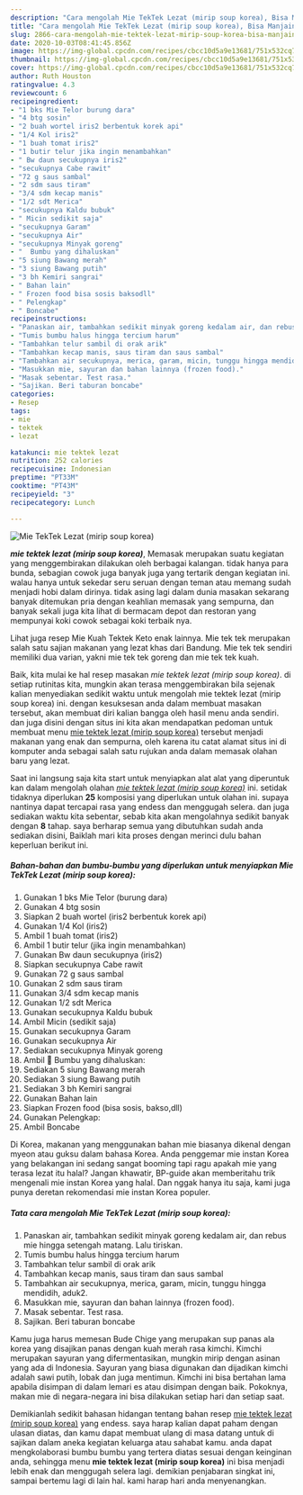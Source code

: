```yaml
---
description: "Cara mengolah Mie TekTek Lezat (mirip soup korea), Bisa Manjain Lidah"
title: "Cara mengolah Mie TekTek Lezat (mirip soup korea), Bisa Manjain Lidah"
slug: 2866-cara-mengolah-mie-tektek-lezat-mirip-soup-korea-bisa-manjain-lidah
date: 2020-10-03T08:41:45.856Z
image: https://img-global.cpcdn.com/recipes/cbcc10d5a9e13681/751x532cq70/mie-tektek-lezat-mirip-soup-korea-foto-resep-utama.jpg
thumbnail: https://img-global.cpcdn.com/recipes/cbcc10d5a9e13681/751x532cq70/mie-tektek-lezat-mirip-soup-korea-foto-resep-utama.jpg
cover: https://img-global.cpcdn.com/recipes/cbcc10d5a9e13681/751x532cq70/mie-tektek-lezat-mirip-soup-korea-foto-resep-utama.jpg
author: Ruth Houston
ratingvalue: 4.3
reviewcount: 6
recipeingredient:
- "1 bks Mie Telor burung dara"
- "4 btg sosin"
- "2 buah wortel iris2 berbentuk korek api"
- "1/4 Kol iris2"
- "1 buah tomat iris2"
- "1 butir telur jika ingin menambahkan"
- " Bw daun secukupnya iris2"
- "secukupnya Cabe rawit"
- "72 g saus sambal"
- "2 sdm saus tiram"
- "3/4 sdm kecap manis"
- "1/2 sdt Merica"
- "secukupnya Kaldu bubuk"
- " Micin sedikit saja"
- "secukupnya Garam"
- "secukupnya Air"
- "secukupnya Minyak goreng"
- "  Bumbu yang dihaluskan"
- "5 siung Bawang merah"
- "3 siung Bawang putih"
- "3 bh Kemiri sangrai"
- " Bahan lain"
- " Frozen food bisa sosis baksodll"
- " Pelengkap"
- " Boncabe"
recipeinstructions:
- "Panaskan air, tambahkan sedikit minyak goreng kedalam air, dan rebus mie hingga setengah matang. Lalu tiriskan."
- "Tumis bumbu halus hingga tercium harum"
- "Tambahkan telur sambil di orak arik"
- "Tambahkan kecap manis, saus tiram dan saus sambal"
- "Tambahkan air secukupnya, merica, garam, micin, tunggu hingga mendidih, aduk2."
- "Masukkan mie, sayuran dan bahan lainnya (frozen food)."
- "Masak sebentar. Test rasa."
- "Sajikan. Beri taburan boncabe"
categories:
- Resep
tags:
- mie
- tektek
- lezat

katakunci: mie tektek lezat 
nutrition: 252 calories
recipecuisine: Indonesian
preptime: "PT33M"
cooktime: "PT43M"
recipeyield: "3"
recipecategory: Lunch

---
```



![Mie TekTek Lezat (mirip soup korea)](https://img-global.cpcdn.com/recipes/cbcc10d5a9e13681/751x532cq70/mie-tektek-lezat-mirip-soup-korea-foto-resep-utama.jpg)

<b><i>mie tektek lezat (mirip soup korea)</i></b>, Memasak merupakan suatu kegiatan yang menggembirakan dilakukan oleh berbagai kalangan. tidak hanya para bunda, sebagian cowok juga banyak juga yang tertarik dengan kegiatan ini. walau hanya untuk sekedar seru seruan dengan teman atau memang sudah menjadi hobi dalam dirinya. tidak asing lagi dalam dunia masakan sekarang banyak ditemukan pria dengan keahlian memasak yang sempurna, dan banyak sekali juga kita lihat di bermacam depot dan restoran yang mempunyai koki cowok sebagai koki terbaik nya.

Lihat juga resep Mie Kuah Tektek Keto enak lainnya. Mie tek tek merupakan salah satu sajian makanan yang lezat khas dari Bandung. Mie tek tek sendiri memiliki dua varian, yakni mie tek tek goreng dan mie tek tek kuah.

Baik, kita mulai ke hal resep masakan <i>mie tektek lezat (mirip soup korea)</i>. di setiap rutinitas kita, mungkin akan terasa menggembirakan bila sejenak kalian menyediakan sedikit waktu untuk mengolah mie tektek lezat (mirip soup korea) ini. dengan kesuksesan anda dalam membuat masakan tersebut, akan membuat diri kalian bangga oleh hasil menu anda sendiri. dan juga disini dengan situs ini kita akan mendapatkan pedoman untuk membuat menu <u>mie tektek lezat (mirip soup korea)</u> tersebut menjadi makanan yang enak dan sempurna, oleh karena itu catat alamat situs ini di komputer anda sebagai salah satu rujukan anda dalam memasak olahan baru yang lezat.


Saat ini langsung saja kita start untuk menyiapkan alat alat yang diperuntuk kan dalam mengolah olahan <u><i>mie tektek lezat (mirip soup korea)</i></u> ini. setidak tidaknya diperlukan <b>25</b> komposisi yang diperlukan untuk olahan ini. supaya nantinya dapat tercapai rasa yang endess dan menggugah selera. dan juga sediakan waktu kita sebentar, sebab kita akan mengolahnya sedikit banyak dengan <b>8</b> tahap. saya berharap semua yang dibutuhkan sudah anda sediakan disini, Baiklah mari kita proses dengan merinci dulu bahan keperluan berikut ini.

<!--inarticleads1-->

##### Bahan-bahan dan bumbu-bumbu yang diperlukan untuk menyiapkan Mie TekTek Lezat (mirip soup korea):

1. Gunakan 1 bks Mie Telor (burung dara)
1. Gunakan 4 btg sosin
1. Siapkan 2 buah wortel (iris2 berbentuk korek api)
1. Gunakan 1/4 Kol (iris2)
1. Ambil 1 buah tomat (iris2)
1. Ambil 1 butir telur (jika ingin menambahkan)
1. Gunakan  Bw daun secukupnya (iris2)
1. Siapkan secukupnya Cabe rawit
1. Gunakan 72 g saus sambal
1. Gunakan 2 sdm saus tiram
1. Gunakan 3/4 sdm kecap manis
1. Gunakan 1/2 sdt Merica
1. Gunakan secukupnya Kaldu bubuk
1. Ambil  Micin (sedikit saja)
1. Gunakan secukupnya Garam
1. Gunakan secukupnya Air
1. Sediakan secukupnya Minyak goreng
1. Ambil  🧄 Bumbu yang dihaluskan:
1. Sediakan 5 siung Bawang merah
1. Sediakan 3 siung Bawang putih
1. Sediakan 3 bh Kemiri sangrai
1. Gunakan  Bahan lain
1. Siapkan  Frozen food (bisa sosis, bakso,dll)
1. Gunakan  Pelengkap:
1. Ambil  Boncabe


Di Korea, makanan yang menggunakan bahan mie biasanya dikenal dengan myeon atau guksu dalam bahasa Korea. Anda penggemar mie instan Korea yang belakangan ini sedang sangat booming tapi ragu apakah mie yang terasa lezat itu halal? Jangan khawatir, BP-guide akan memberitahu trik mengenali mie instan Korea yang halal. Dan nggak hanya itu saja, kami juga punya deretan rekomendasi mie instan Korea populer. 

<!--inarticleads2-->

##### Tata cara mengolah Mie TekTek Lezat (mirip soup korea):

1. Panaskan air, tambahkan sedikit minyak goreng kedalam air, dan rebus mie hingga setengah matang. Lalu tiriskan.
1. Tumis bumbu halus hingga tercium harum
1. Tambahkan telur sambil di orak arik
1. Tambahkan kecap manis, saus tiram dan saus sambal
1. Tambahkan air secukupnya, merica, garam, micin, tunggu hingga mendidih, aduk2.
1. Masukkan mie, sayuran dan bahan lainnya (frozen food).
1. Masak sebentar. Test rasa.
1. Sajikan. Beri taburan boncabe


Kamu juga harus memesan Bude Chige yang merupakan sup panas ala korea yang disajikan panas dengan kuah merah rasa kimchi. Kimchi merupakan sayuran yang difermentasikan, mungkin mirip dengan asinan yang ada di Indonesia. Sayuran yang biasa digunakan dan dijadikan kimchi adalah sawi putih, lobak dan juga mentimun. Kimchi ini bisa bertahan lama apabila disimpan di dalam lemari es atau disimpan dengan baik. Pokoknya, makan mie di negara-negara ini bisa dilakukan setiap hari dan setiap saat. 

Demikianlah sedikit bahasan hidangan tentang bahan resep <u>mie tektek lezat (mirip soup korea)</u> yang endess. saya harap kalian dapat paham dengan ulasan diatas, dan kamu dapat membuat ulang di masa datang untuk di sajikan dalam aneka kegiatan keluarga atau sahabat kamu. anda dapat mengkolaborasi bumbu bumbu yang tertera diatas sesuai dengan keinginan anda, sehingga menu <b>mie tektek lezat (mirip soup korea)</b> ini bisa menjadi lebih enak dan menggugah selera lagi. demikian penjabaran singkat ini, sampai bertemu lagi di lain hal. kami harap hari anda menyenangkan.
